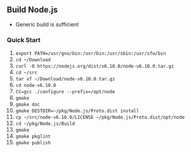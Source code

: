 ## Build Node.js

- Generic build is sufficient

### Quick Start
1. `export PATH=/usr/gnu/bin:/usr/bin:/usr/sbin:/usr/sfw/bin`
2. `cd ~/Download`
3. `curl -O https://nodejs.org/dist/v6.10.0/node-v6.10.0.tar.gz`
4. `cd ~/src`
4. `tar xf ~/Download/node-v6.10.0.tar.gz`
5. `cd node-v6.10.0`
6. `CC=gcc ./configure --prefix=/opt/node`
7. `gmake`
8. `gmake doc`
9. `gmake DESTDIR=~/pkg/Node.js/Proto.dist install`
10. `cp ~/src/node-v6.10.0/LICENSE ~/pkg/Node.js/Proto.dist/opt/node`
11. `cd ~/pkg/Node.js/Build`
12. `gmake`
13. `gmake pkglint`
14. `gmake publish`
